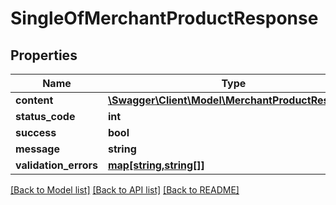 # SingleOfMerchantProductResponse

## Properties
Name | Type | Description | Notes
------------ | ------------- | ------------- | -------------
**content** | [**\Swagger\Client\Model\MerchantProductResponse**](MerchantProductResponse.md) |  | [optional] 
**status_code** | **int** |  | [optional] 
**success** | **bool** |  | [optional] 
**message** | **string** |  | [optional] 
**validation_errors** | [**map[string,string[]]**](array.md) |  | [optional] 

[[Back to Model list]](../README.md#documentation-for-models) [[Back to API list]](../README.md#documentation-for-api-endpoints) [[Back to README]](../README.md)


